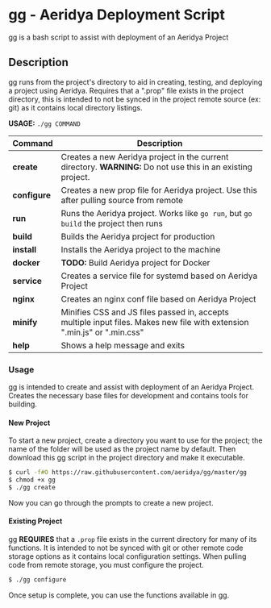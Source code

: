 # gg - Aeridya Deployment Script

gg is a bash script to assist with deployment of an Aeridya Project

## Description 

gg runs from the project's directory to aid in creating, testing, and deploying a project using Aeridya. 
Requires that a ".prop" file exists in the project directory, this is intended to not be synced in the project remote source (ex: git) as it contains local directory listings.  

**USAGE:** `./gg COMMAND`

Command | Description
--- | ---  
**create** | Creates a new Aeridya project in the current directory.  **WARNING:** Do not use this in an existing project.
**configure** | Creates a new prop file for Aeridya project.  Use this after pulling source from remote
**run** | Runs the Aeridya project.  Works like `go run`, but `go build` the project then runs
**build** | Builds the Aeridya project for production
**install** | Installs the Aeridya project to the machine
**docker** | **TODO:**  Build Aeridya project for Docker
**service** | Creates a service file for systemd based on Aeridya Project
**nginx** | Creates an nginx conf file based on Aeridya Project
**minify** | Minifies CSS and JS files passed in, accepts multiple input files.  Makes new file with extension ".min.js" or ".min.css"
**help** | Shows a help message and exits

### Usage
gg is intended to create and assist with deployment of an Aeridya Project.  Creates the necessary base files for development and contains tools for building.  

#### New Project

To start a new project, create a directory you want to use for the project; the name of the folder will be used as the project name by default.  Then download this gg script in the project directory and make it executable.

```sh
$ curl -f#O https://raw.githubusercontent.com/aeridya/gg/master/gg
$ chmod +x gg
$ ./gg create
```

Now you can go through the prompts to create a new project.

#### Existing Project

gg **REQUIRES** that a `.prop` file exists in the current directory for many of its functions.  It is intended to not be synced with git or other remote code storage options as it contains local configuration settings.  When pulling code from remote storage, you must configure the project.

```sh
$ ./gg configure
```

Once setup is complete, you can use the functions available in gg.

